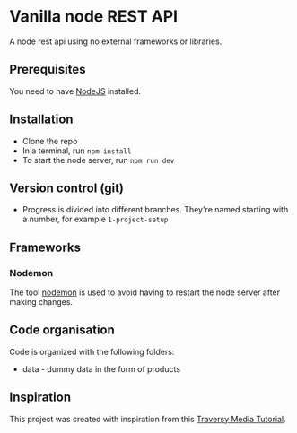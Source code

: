 # Vanilla node REST API

A node rest api using no external frameworks or libraries. 

## Prerequisites

You need to have [NodeJS](https://nodejs.org/en/) installed.

## Installation

- Clone the repo
- In a terminal, run `npm install`
- To start the node server, run `npm run dev`

## Version control (git)

- Progress is divided into different branches. They're named starting with a number, for example `1-project-setup`

## Frameworks

### Nodemon

The tool [nodemon](https://www.npmjs.com/package/nodemon) is used to avoid having to restart the node server after making changes.

## Code organisation

Code is organized with the following folders:

- data - dummy data in the form of products

## Inspiration

This project was created with inspiration from this [Traversy Media Tutorial](https://www.youtube.com/watch?v=_1xa8Bsho6A&ab_channel=TraversyMedia).
